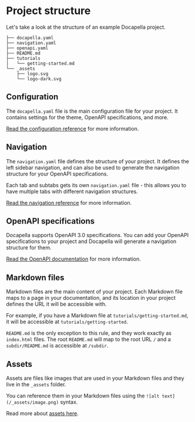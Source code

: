 # Project structure

Let's take a look at the structure of an example Docapella project.

```plain title="Example project structure"
├── docapella.yaml
├── navigation.yaml
├── openapi.yaml
├── README.md
├── tutorials
│   └── getting-started.md
└── _assets
    ├── logo.svg
    └── logo-dark.svg
```

## Configuration

The `docapella.yaml` file is the main configuration file for your project. It contains settings for the theme, OpenAPI specifications, and more.

[Read the configuration reference](/configuration-reference.md) for more information.

## Navigation

The `navigation.yaml` file defines the structure of your project. It defines the left sidebar navigation, and can also be used to generate the navigation structure for your OpenAPI specifications.

Each tab and subtabs gets its own `navigation.yaml` file - this allows you to have multiple tabs with different navigation structures.

[Read the navigation reference](/navigation.md) for more information.

## OpenAPI specifications

Docapella supports OpenAPI 3.0 specifications. You can add your OpenAPI specifications to your project and Docapella will generate a navigation structure for them.

[Read the OpenAPI documentation](/openapi.md) for more information.

## Markdown files

Markdown files are the main content of your project. Each Markdown file maps to a page in your documentation, and its location in your project defines the URL it will be accessible with.

For example, if you have a Markdown file at `tutorials/getting-started.md`, it will be accessible at `tutorials/getting-started`.

`README.md` is the only exception to this rule, and they work exactly as `index.html` files. The root `README.md` will map to the root URL `/` and a `subdir/README.md` is accessible at `/subdir`.

## Assets

Assets are files like images that are used in your Markdown files and they live in the `_assets` folder.

You can reference them in your Markdown files using the `![alt text](/_assets/image.png)` syntax.

Read more about [assets here](/assets.md).

